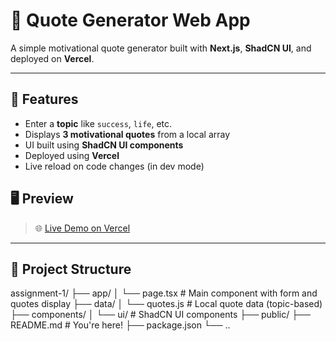 # 🚀 Quote Generator Web App

A simple motivational quote generator built with **Next.js**, **ShadCN UI**, and deployed on **Vercel**.

---

## 📌 Features

- Enter a **topic** like `success`, `life`, etc.
- Displays **3 motivational quotes** from a local array
- UI built using **ShadCN UI components**
- Deployed using **Vercel**
- Live reload on code changes (in dev mode)



## 🖥️ Preview

> 🌐 [Live Demo on Vercel](nexium-intern-assignment-1-cuq5-fkp0s1jr0.vercel.app)

---

## 📂 Project Structure
assignment-1/
├── app/
│ └── page.tsx # Main component with form and quotes display
├── data/
│ └── quotes.js # Local quote data (topic-based)
├── components/
│ └── ui/ # ShadCN UI components
├── public/
├── README.md # You're here!
├── package.json
└── ..
